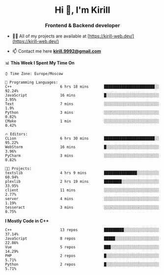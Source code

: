 <h1 align="center">Hi 👋, I'm Kirill</h1>
<h3 align="center">Frontend & Backend developer</h3>

- 👨‍💻 All of my projects are available at [https://kirill-web.dev/](https://kirill-web.dev/)

- 📫 Contact me here **kirill.9992@gmail.com**











<!--START_SECTION:waka-->
📊 **This Week I Spent My Time On** 

```text
⌚︎ Time Zone: Europe/Moscow

💬 Programming Languages: 
C++                      6 hrs 18 mins       ███████████████████████░░   92.24% 
JavaScript               16 mins             █░░░░░░░░░░░░░░░░░░░░░░░░   3.95% 
Text                     7 mins              ░░░░░░░░░░░░░░░░░░░░░░░░░   1.9% 
Python                   3 mins              ░░░░░░░░░░░░░░░░░░░░░░░░░   0.82% 
CMake                    1 min               ░░░░░░░░░░░░░░░░░░░░░░░░░   0.42%

🔥 Editors: 
CLion                    6 hrs 30 mins       ███████████████████████░░   95.22% 
WebStorm                 16 mins             █░░░░░░░░░░░░░░░░░░░░░░░░   3.96% 
PyCharm                  3 mins              ░░░░░░░░░░░░░░░░░░░░░░░░░   0.82%

🐱‍💻 Projects: 
textslib                 4 hrs 9 mins        ███████████████░░░░░░░░░░   60.94% 
plexlib                  2 hrs 19 mins       ████████░░░░░░░░░░░░░░░░░   33.95% 
client                   11 mins             ░░░░░░░░░░░░░░░░░░░░░░░░░   2.77% 
server                   4 mins              ░░░░░░░░░░░░░░░░░░░░░░░░░   1.19% 
tesseract                3 mins              ░░░░░░░░░░░░░░░░░░░░░░░░░   0.75%

```

**I Mostly Code in C++** 

```text
C++                      13 repos            █████████░░░░░░░░░░░░░░░░   37.14% 
JavaScript               8 repos             █████░░░░░░░░░░░░░░░░░░░░   22.86% 
Vue                      5 repos             ███░░░░░░░░░░░░░░░░░░░░░░   14.29% 
PHP                      2 repos             █░░░░░░░░░░░░░░░░░░░░░░░░   5.71% 
Python                   2 repos             █░░░░░░░░░░░░░░░░░░░░░░░░   5.71%

```



<!--END_SECTION:waka-->
